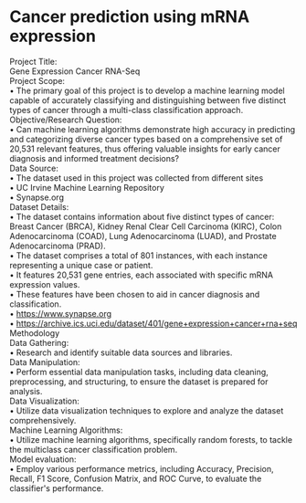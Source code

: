 # Cancer prediction using mRNA expression
 
Project Title:  
Gene Expression Cancer RNA-Seq  
Project Scope:  
•	The primary goal of this project is to develop a machine learning model capable of accurately classifying and distinguishing between five distinct types of cancer through a multi-class classification approach.   
Objective/Research Question:  
•	Can machine learning algorithms demonstrate high accuracy in predicting and categorizing diverse cancer types based on a comprehensive set of 20,531 relevant features, thus offering valuable insights for early cancer diagnosis and informed treatment decisions?   
Data Source:  
•	The dataset used in this project was collected from different sites   
•	UC Irvine Machine Learning Repository   
•	Synapse.org   
Dataset Details:  
•	The dataset contains information about five distinct types of cancer: Breast Cancer (BRCA), Kidney Renal Clear Cell Carcinoma (KIRC), Colon Adenocarcinoma (COAD), Lung Adenocarcinoma (LUAD), and Prostate Adenocarcinoma (PRAD).   
•	The dataset comprises a total of 801 instances, with each instance representing a unique case or patient.   
•	It features 20,531 gene entries, each associated with specific mRNA expression values.   
•	These features have been chosen to aid in cancer diagnosis and classification.   
•	https://www.synapse.org  
•	https://archive.ics.uci.edu/dataset/401/gene+expression+cancer+rna+seq  
Methodology  
Data Gathering:  
•	Research and identify suitable data sources and libraries.   
Data Manipulation:  
•	Perform essential data manipulation tasks, including data cleaning, preprocessing, and structuring, to ensure the dataset is prepared for analysis.   
Data Visualization:  
•	Utilize data visualization techniques to explore and analyze the dataset comprehensively.   
Machine Learning Algorithms:  
•	Utilize machine learning algorithms, specifically random forests, to tackle the multiclass cancer classification problem.   
Model evaluation:  
•	Employ various performance metrics, including Accuracy, Precision, Recall, F1 Score, Confusion Matrix, and ROC Curve, to evaluate the classifier's performance.   
